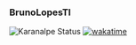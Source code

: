 ### BrunoLopesTI
![Karanalpe Status](https://github-readme-stats.vercel.app/api?username=brunoloopes&show_icons=true&theme=dracula)
[![wakatime](https://wakatime.com/badge/user/95efc206-09e1-4296-be1e-bab37822c162.svg)](https://wakatime.com/@brunolopesti)

<!--
**brunoloopes/brunoloopes** is a ✨ _special_ ✨ repository because its `README.md` (this file) appears on your GitHub profile.

Here are some ideas to get you started:

- 🔭 I’m currently working on ...
- 🌱 I’m currently learning ...
- 👯 I’m looking to collaborate on ...
- 🤔 I’m looking for help with ...
- 💬 Ask me about ...
- 📫 How to reach me: ...
- 😄 Pronouns: ...
- ⚡ Fun fact: ...
-->
